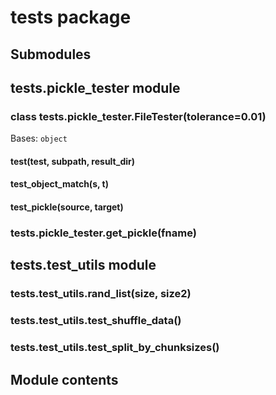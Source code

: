 # tests package

## Submodules

## tests.pickle_tester module


### class tests.pickle_tester.FileTester(tolerance=0.01)
Bases: `object`


#### test(test, subpath, result_dir)

#### test_object_match(s, t)

#### test_pickle(source, target)

### tests.pickle_tester.get_pickle(fname)
## tests.test_utils module


### tests.test_utils.rand_list(size, size2)

### tests.test_utils.test_shuffle_data()

### tests.test_utils.test_split_by_chunksizes()
## Module contents
